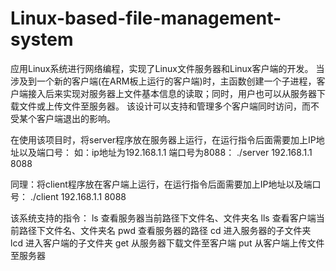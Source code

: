 # Linux-based-file-management-system
应用Linux系统进行网络编程，实现了Linux文件服务器和Linux客户端的开发。 当涉及到一个新的客户端(在ARM板上运行的客户端)时，主函数创建一个子进程，客户端接入后来实现对服务器上文件基本信息的读取；同时，用户也可以从服务器下载文件或上传文件至服务器。 该设计可以支持和管理多个客户端同时访问，而不受某个客户端退出的影响。

在使用该项目时，将server程序放在服务器上运行，在运行指令后面需要加上IP地址以及端口号：
如：ip地址为192.168.1.1 端口号为8088：
./server 192.168.1.1 8088

同理：将client程序放在客户端上运行，在运行指令后面需要加上IP地址以及端口号：
./client 192.168.1.1 8088

该系统支持的指令：
ls    查看服务器当前路径下文件名、文件夹名
lls   查看客户端当前路径下文件名、文件夹名
pwd   查看服务器的路径
cd    进入服务器的子文件夹
lcd   进入客户端的子文件夹
get   从服务器下载文件至客户端
put   从客户端上传文件至服务器
